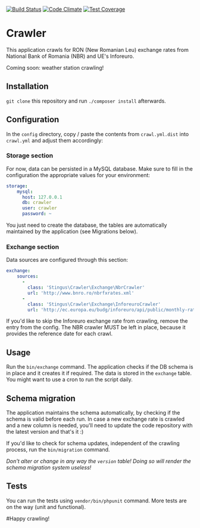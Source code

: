 [![Build Status](https://travis-ci.org/stingus/crawler.svg?branch=master)](https://travis-ci.org/stingus/crawler)
[![Code Climate](https://codeclimate.com/github/stingus/crawler/badges/gpa.svg)](https://codeclimate.com/github/stingus/crawler)
[![Test Coverage](https://codeclimate.com/github/stingus/crawler/badges/coverage.svg)](https://codeclimate.com/github/stingus/crawler/coverage)

# Crawler
This application crawls for RON (New Romanian Leu) exchange rates from National Bank of Romania (NBR) and UE's Inforeuro.

Coming soon: weather station crawling!

## Installation
`git clone` this repository and run `./composer install` afterwards.

## Configuration
In the `config` directory, copy / paste the contents from `crawl.yml.dist` into `crawl.yml` and adjust them accordingly:

### Storage section
For now, data can be persisted in a MySQL database. Make sure to fill in the configuration the appropriate values for
your environment:
```yaml
storage:
    mysql:
      host: 127.0.0.1
      db: crawler
      user: crawler
      password: ~
```
You just need to create the database, the tables are automatically maintained by the application (see Migrations below).

### Exchange section
Data sources are configured through this section:
```yaml
exchange:
    sources:
      -
        class: 'Stingus\Crawler\Exchange\NbrCrawler'
        url: 'http://www.bnro.ro/nbrfxrates.xml'
      -
        class: 'Stingus\Crawler\Exchange\InforeuroCrawler'
        url: 'http://ec.europa.eu/budg/inforeuro/api/public/monthly-rates'
```
If you'd like to skip the Inforeuro exchange rate from crawling, remove the entry from the config. The NBR crawler
MUST be left in place, because it provides the reference date for each crawl.

## Usage
Run the `bin/exchange` command. The application checks if the DB schema is in place and it creates it if required.
The data is stored in the `exchange` table. You might want to use a cron to run the script daily.

## Schema migration
The application maintains the schema automatically, by checking if the schema is valid before each run.
In case a new exchange rate is crawled and a new column is needed, you'll need to update the code repository
with the latest version and that's it :)

If you'd like to check for schema updates, independent of the crawling process, run the `bin/migration` command.

*Don't alter or change in any way the `version` table! Doing so will render the schema migration system useless!*

## Tests
You can run the tests using `vendor/bin/phpunit` command. More tests are on the way (unit and functional).

#Happy crawling!
